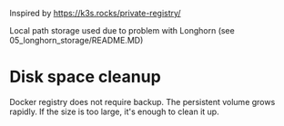 Inspired by https://k3s.rocks/private-registry/

Local path storage used due to problem with Longhorn (see 05_longhorn_storage/README.MD)

# Disk space cleanup

Docker registry does not require backup. The persistent volume grows rapidly. If the size is too large, it's enough to clean it up.